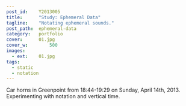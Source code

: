 ```yaml
---
post_id:    Y2013005
title:      "Study: Ephemeral Data"
tagline:    "Notating ephemeral sounds."
post_path:  ephemeral-data
category:   portfolio
cover:      01.jpg
cover_w:		500
images:
  - ext:    01.jpg
tags:
  - static
  - notation
---
```

Car horns in Greenpoint from 18:44-19:29 on Sunday, April 14th, 2013. Experimenting with notation and vertical time.